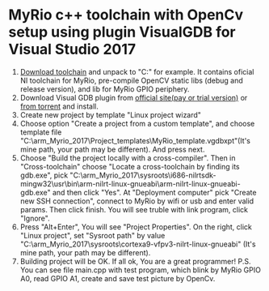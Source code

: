 # MyRio c++ toolchain with OpenCv setup using plugin VisualGDB for Visual Studio 2017
1. [Download toolchain](https://yadi.sk/d/SXJelTVlKoA0qQ) and unpack to "C:\" for example. It contains oficial NI toolchain for MyRio, pre-compile OpenCV static libs (debug and release version), and lib for MyRio GPIO periphery.
2. Download Visual GDB plugin from [official site(pay or trial version)](https://visualgdb.com/download/) or [from torrent](http://newtracker.icu/viewtopic.php?t=5674513) and install.
3. Create new project by template "Linux project wizard"
4. Choose option "Create a project from a custom template", and choose template file "C:\arm_Myrio_2017\Project_templates\MyRio_template.vgdbxpt"(It's mine path, your path may be different). And press next.
5. Choose "Build the project locally with a cross-compiler". Then in "Cross-toolchain" choose "Locate a cross-toolchain by finding its gdb.exe", pick "C:\arm_Myrio_2017\sysroots\i686-nilrtsdk-mingw32\usr\bin\arm-nilrt-linux-gnueabi\arm-nilrt-linux-gnueabi-gdb.exe" and then click "Yes". At "Deployment computer" pick "Create new SSH connection", connect to MyRio by wifi or usb and enter valid params. Then click finish. You will see truble with link program, click "Ignore".
6. Press "Alt+Enter", You will see "Project Properties". On the right, click "Linux project", set "Sysroot path" by value "C:\arm_Myrio_2017\sysroots\cortexa9-vfpv3-nilrt-linux-gnueabi" (It's mine path, your path may be different).
7. Building project will be OK. If all ok, You are a great programmer!
P.S. You can see file main.cpp with test program, which blink by MyRio GPIO A0, read GPIO A1, create and save test picture by OpenCv.  
